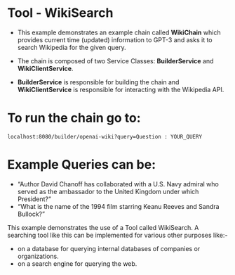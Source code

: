 # Tool - WikiSearch

- This example demonstrates an example chain called **WikiChain** which provides current time (updated) information to GPT-3 and asks it to search Wikipedia for the given query.


- The chain is composed of two Service Classes: **BuilderService** and **WikiClientService**. 


- **BuilderService** is responsible for building the chain and **WikiClientService** is responsible for interacting with the Wikipedia API.
 
# To run the chain go to:

``
localhost:8080/builder/openai-wiki?query=Question : YOUR_QUERY
``

# Example Queries can be:
 
- “Author David Chanoff has collaborated with a U.S. Navy admiral who served as the ambassador to the United Kingdom under which President?”
- “What is the name of the 1994 film starring Keanu Reeves and Sandra Bullock?”


This example demonstrates the use of a Tool called WikiSearch. A searching tool like this can be implemented for various other purposes like:- 
- on a database for querying internal databases of companies or organizations.
- on a search engine for querying the web.